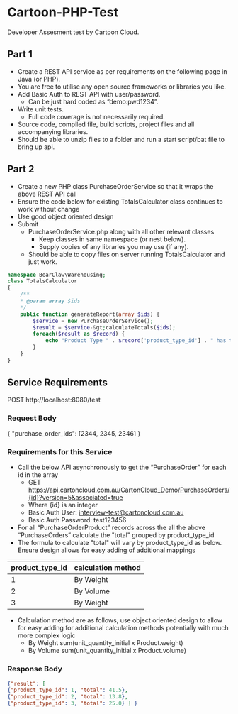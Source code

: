 # Cartoon-PHP-Test
Developer Assesment test by Cartoon Cloud.

## Part 1

* Create a REST API service as per requirements on the following page in Java (or PHP).
* You are free to utilise any open source frameworks or libraries you like.
* Add Basic Auth to REST API with user/password.
  * Can be just hard coded as “demo:pwd1234”.
* Write unit tests.
  * Full code coverage is not necessarily required.
* Source code, compiled file, build scripts, project files and all accompanying libraries.
* Should be able to unzip files to a folder and run a start script/bat file to bring up api.

## Part 2
* Create a new PHP class PurchaseOrderService so that it wraps the above REST API call
* Ensure the code below for existing TotalsCalculator class continues to work without change
* Use good object oriented design
* Submit
  * PurchaseOrderService.php along with all other relevant classes
    * Keep classes in same namespace (or nest below).
    * Supply copies of any libraries you may use (if any).
  * Should be able to copy files on server running TotalsCalculator and just work.

```php
namespace BearClaw\Warehousing;
class TotalsCalculator
{
    /**
    * @param array $ids
    */
    public function generateReport(array $ids) {
        $service = new PurchaseOrderService();
        $result = $service-&gt;calculateTotals($ids);
        foreach($result as $record) {
            echo "Product Type " . $record['product_type_id'] . " has total of " . $record['total']."\n";
        }
    }
}
```


## Service Requirements
POST http://localhost:8080/test


### Request Body
{ "purchase_order_ids": [2344, 2345, 2346] }


### Requirements for this Service
* Call the below API asynchronously to get the “PurchaseOrder” for each id in the array
  * GET https://api.cartoncloud.com.au/CartonCloud_Demo/PurchaseOrders/{id}?version=5&associated=true
  * Where {id} is an integer
  * Basic Auth User: interview-test@cartoncloud.com.au
  * Basic Auth Password: test123456
* For all “PurchaseOrderProduct” records across the all the above “PurchaseOrders” calculate the "total" grouped by product_type_id
* The formula to calculate "total" will vary by product_type_id as below. Ensure design allows for easy adding of additional mappings 
  
  
| product_type_id | calculation method |
| -- | --------- |
| 1  | By Weight |
| 2  | By Volume |
| 3  | By Weight |

* Calculation method are as follows, use object oriented design to allow for easy adding for additional
calculation methods potentially with much more complex logic
  * By Weight sum(unit_quantity_initial x Product.weight)
  * By Volume sum(unit_quantity_initial x Product.volume)

### Response Body

```json
{"result": [
{"product_type_id": 1, "total": 41.5},
{"product_type_id": 2, "total": 13.8},
{"product_type_id": 3, "total": 25.0} ] }
```
